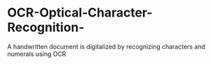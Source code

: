 # OCR-Optical-Character-Recognition-
A handwritten document is digitalized by recognizing characters and numerals using OCR 
